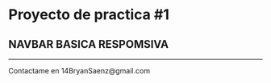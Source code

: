 <h1>Proyecto de practica #1</h1>
<h2>NAVBAR BASICA RESPOMSIVA</h2>
<hr>
<p>Contactame en 14BryanSaenz@gmail.com</p>
